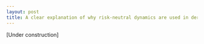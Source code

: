 ```yaml
---
layout: post
title: A clear explanation of why risk-neutral dynamics are used in derivatives pricing
---
```


[Under construction]
